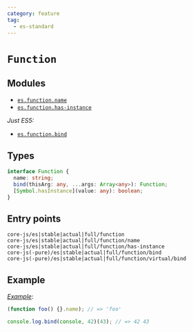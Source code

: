 ```yaml
---
category: feature
tag:
  - es-standard
---
```


# `Function`

## Modules

- [`es.function.name`](https://github.com/zloirock/core-js/blob/master/packages/core-js/modules/es.function.name.js)
- [`es.function.has-instance`](https://github.com/zloirock/core-js/blob/master/packages/core-js/modules/es.function.has-instance.js)

_Just ES5:_

- [`es.function.bind`](https://github.com/zloirock/core-js/blob/master/packages/core-js/modules/es.function.bind.js)

## Types

```ts
interface Function {
  name: string;
  bind(thisArg: any, ...args: Array<any>): Function;
  [Symbol.hasInstance](value: any): boolean;
}
```

## Entry points

```
core-js/es|stable|actual|full/function
core-js/es|stable|actual|full/function/name
core-js/es|stable|actual|full/function/has-instance
core-js(-pure)/es|stable|actual|full/function/bind
core-js(-pure)/es|stable|actual|full/function/virtual/bind
```

## Example

[_Example_](https://goo.gl/zqu3Wp):

```js
(function foo() {}.name); // => 'foo'

console.log.bind(console, 42)(43); // => 42 43
```
